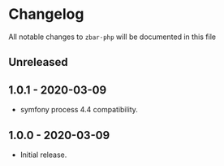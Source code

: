 # Changelog

All notable changes to `zbar-php` will be documented in this file

## Unreleased

## 1.0.1 - 2020-03-09
- symfony process 4.4 compatibility.

## 1.0.0 - 2020-03-09
- Initial release.
